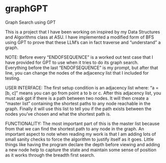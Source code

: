 # graphGPT
Graph Search using GPT


This is a project that I have been working on inspired by my Data Structures and Algorithms class at ASU. I have implemented a modified form of BFS using GPT to prove that these LLM’s can in fact traverse and “understand” a graph.

NOTE:
Before every “ENDOFSEQUENCE” is a worked out test case that I have provided for GPT to use when it tries to do its graph search. Everything before the last “ENDOFSEQUENCE” is my prompt, but after that line, you can change the nodes of the adjacency list that I included for testing.

USER INTERFACE:
The first setup condition is an adjacency list where: “a = [b, c]” means you can go from point a to b or c. After this adjacency list, you must ask gpt if there is a path between two nodes. It will then create a “master list” containing the shortest paths to any node reachable in the graph. Finally it will use this list to tell you if the path exists between the nodes you’ve chosen and what the shortest path is. 

FUNCTIONALITY:
The most important part of this is the master list because from that we can find the shortest path to any node in the graph. An important aspect to note when reading my work is that I am adding lots of small sanity checks to force the algorithm to justify itself as it goes. Little things like having the program declare the depth before viewing and adding a new node help to capture the state and maintain some sense of position as it works through the breadth first search.
